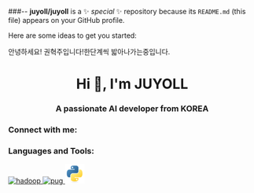 ###--
**juyoll/juyoll** is a ✨ _special_ ✨ repository because its `README.md` (this file) appears on your GitHub profile.

Here are some ideas to get you started:

안녕하세요! 권혁주입니다!한단계씩 밟아나가는중입니다. 

<h1 align="center">Hi 👋, I'm JUYOLL</h1>
<h3 align="center">A passionate AI developer from KOREA</h3>

<h3 align="left">Connect with me:</h3>
<p align="left">
</p>

<h3 align="left">Languages and Tools:</h3>
<p align="left"> <a href="https://hadoop.apache.org/" target="_blank" rel="noreferrer"> <img src="https://www.vectorlogo.zone/logos/apache_hadoop/apache_hadoop-icon.svg" alt="hadoop" width="40" height="40"/> </a> <a href="https://pugjs.org" target="_blank" rel="noreferrer"> <img src="https://cdn.worldvectorlogo.com/logos/pug.svg" alt="pug" width="40" height="40"/> </a> <a href="https://www.python.org" target="_blank" rel="noreferrer"> <img src="https://raw.githubusercontent.com/devicons/devicon/master/icons/python/python-original.svg" alt="python" width="40" height="40"/> </a> </p>


